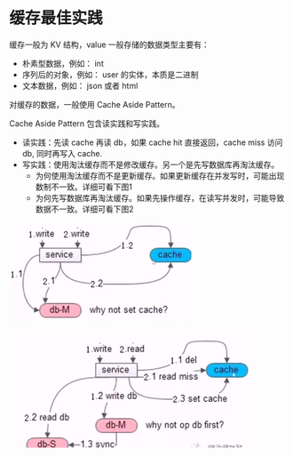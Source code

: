# 缓存最佳实践

缓存一般为 KV 结构，value 一般存储的数据类型主要有：

+ 朴素型数据，例如： int
+ 序列后的对象，例如： user 的实体，本质是二进制
+ 文本数据，例如： json 或者 html

对缓存的数据，一般使用 Cache Aside Pattern。

Cache Aside Pattern 包含读实践和写实践。

+ 读实践：先读 cache 再读 db，如果 cache hit 直接返回，cache miss 访问 db, 同时再写入 cache.
+ 写实践：使用淘汰缓存而不是修改缓存。另一个是先写数据库再淘汰缓存。
    + 为何使用淘汰缓存而不是更新缓存。如果更新缓存在并发写时，可能出现数制不一致。详细可看下图1
    + 为何先写数据库再淘汰缓存。如果先操作缓存，在读写并发时，可能导致数据不一致。详细可看下图2

![图1](../image/caceh1-1.jpg)

![图2](../image/cache1-2.png)